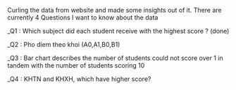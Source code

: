Curling the data from website and made some insights out of it.
There are currently 4 Questions I want to know about the data

_Q1 : Which subject did each student receive with the highest score ? (done)

_Q2 : Pho diem theo khoi (A0,A1,B0,B1)

_Q3 : Bar chart describes the number of students could not score over 1 in tandem with the number of students scoring 10

_Q4 : KHTN and KHXH, which have higher score?

